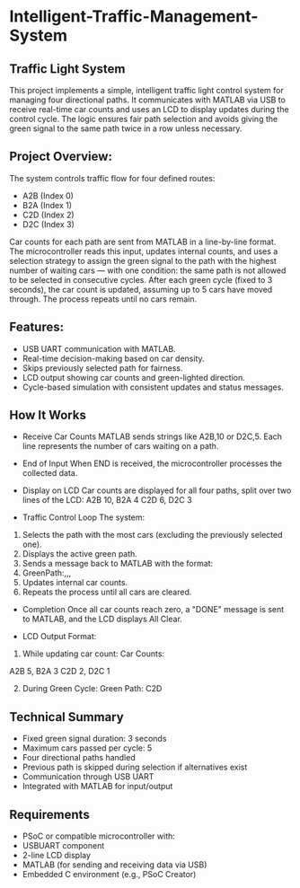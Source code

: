 # Intelligent-Traffic-Management-System
## Traffic Light System
This project implements a simple, intelligent traffic light control system for managing four directional paths. It communicates with MATLAB via USB to receive real-time car counts and uses an LCD to display updates during the control cycle. The logic ensures fair path selection and avoids giving the green signal to the same path twice in a row unless necessary.

## Project Overview:
The system controls traffic flow for four defined routes:
- A2B (Index 0)
- B2A (Index 1)
- C2D (Index 2)
- D2C (Index 3)

Car counts for each path are sent from MATLAB in a line-by-line format. The microcontroller reads this input, updates internal counts, and uses a selection strategy to assign the green signal to the path with the highest number of waiting cars — with one condition: the same path is not allowed to be selected in consecutive cycles.
After each green cycle (fixed to 3 seconds), the car count is updated, assuming up to 5 cars have moved through. The process repeats until no cars remain.

## Features:
- USB UART communication with MATLAB.
- Real-time decision-making based on car density.
- Skips previously selected path for fairness.
- LCD output showing car counts and green-lighted direction.
- Cycle-based simulation with consistent updates and status messages.

## How It Works
- Receive Car Counts
 MATLAB sends strings like A2B,10 or D2C,5. Each line represents the number of cars waiting on a path.
- End of Input
When END is received, the microcontroller processes the collected data.
-  Display on LCD
Car counts are displayed for all four paths, split over two lines of the LCD:
A2B 10, B2A 4
C2D 6, D2C 3

- Traffic Control Loop
The system:
1. Selects the path with the most cars (excluding the previously selected one).
2. Displays the active green path.
3. Sends a message back to MATLAB with the format:
4. GreenPath:<index>,<cars moved>,<green time>,<cars remaining>
5. Updates internal car counts.
6. Repeats the process until all cars are cleared.

-  Completion
Once all car counts reach zero, a "DONE" message is sent to MATLAB, and the LCD displays All Clear.

-  LCD Output Format:
1. While updating car count:
Car Counts:

 A2B 5, B2A 3
 C2D 2, D2C 1

2. During Green Cycle:
Green Path:
 C2D

## Technical Summary
- Fixed green signal duration: 3 seconds
- Maximum cars passed per cycle: 5
- Four directional paths handled
- Previous path is skipped during selection if alternatives exist
- Communication through USB UART
- Integrated with MATLAB for input/output

## Requirements
- PSoC or compatible microcontroller with:
- USBUART component
- 2-line LCD display
- MATLAB (for sending and receiving data via USB)
- Embedded C environment (e.g., PSoC Creator)

